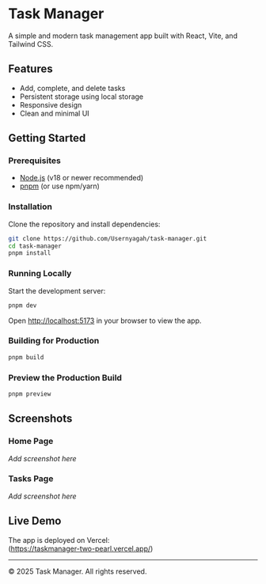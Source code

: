 # Task Manager

A simple and modern task management app built with React, Vite, and Tailwind CSS.

## Features

- Add, complete, and delete tasks
- Persistent storage using local storage
- Responsive design
- Clean and minimal UI

## Getting Started

### Prerequisites

- [Node.js](https://nodejs.org/) (v18 or newer recommended)
- [pnpm](https://pnpm.io/) (or use npm/yarn)

### Installation

Clone the repository and install dependencies:

```sh
git clone https://github.com/Usernyagah/task-manager.git
cd task-manager
pnpm install
```

### Running Locally

Start the development server:

```sh
pnpm dev
```

Open [http://localhost:5173](http://localhost:5173) in your browser to view the app.

### Building for Production

```sh
pnpm build
```

### Preview the Production Build

```sh
pnpm preview
```

## Screenshots

### Home Page

_Add screenshot here_

### Tasks Page

_Add screenshot here_

## Live Demo

The app is deployed on Vercel:  
(https://taskmanager-two-pearl.vercel.app/)

---

© 2025 Task Manager. All rights reserved.
